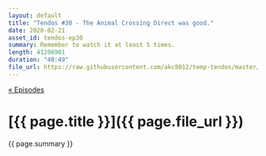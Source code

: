 ```yaml
---
layout: default
title: "Tendos #30 - The Animal Crossing Direct was good."
date: 2020-02-21
asset_id: tendos-ep30
summary: Remember to watch it at least 5 times.
length: 41206901
duration: "40:49"
file_url: https://raw.githubusercontent.com/akc8012/temp-tendos/master/tendos-ep30.mp3
---
```

[« Episodes](/tendos/episodes)

# [{{ page.title }}]({{ page.file_url }})
{{ page.summary }}

